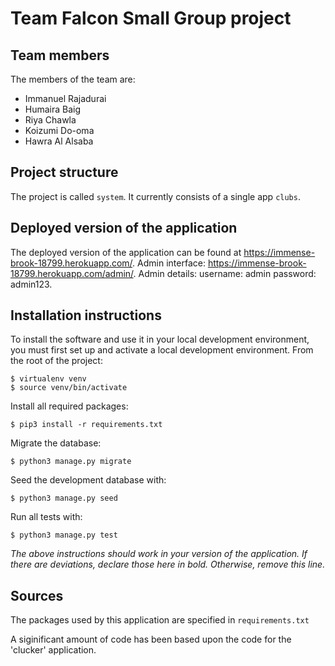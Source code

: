 # Team Falcon Small Group project

## Team members
The members of the team are:
- Immanuel Rajadurai 
- Humaira Baig
- Riya Chawla
- Koizumi Do-oma
- Hawra Al Alsaba

## Project structure
The project is called `system`.  It currently consists of a single app `clubs`.

## Deployed version of the application
The deployed version of the application can be found at https://immense-brook-18799.herokuapp.com/. Admin interface: https://immense-brook-18799.herokuapp.com/admin/. Admin details: username: admin password: admin123.

## Installation instructions
To install the software and use it in your local development environment, you must first set up and activate a local development environment.  From the root of the project:

```
$ virtualenv venv
$ source venv/bin/activate
```

Install all required packages:

```
$ pip3 install -r requirements.txt
```

Migrate the database:

```
$ python3 manage.py migrate
```

Seed the development database with:

```
$ python3 manage.py seed
```

Run all tests with:
```
$ python3 manage.py test
```

*The above instructions should work in your version of the application.  If there are deviations, declare those here in bold.  Otherwise, remove this line.*

## Sources
The packages used by this application are specified in `requirements.txt`

A siginificant amount of code has been based upon the code for the 'clucker' application.
